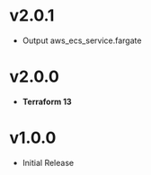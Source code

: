 # v2.0.1

- Output aws_ecs_service.fargate
# v2.0.0

- **Terraform 13**

# v1.0.0

- Initial Release
